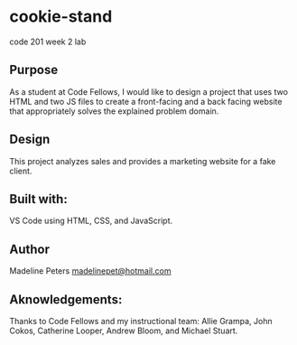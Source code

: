 # cookie-stand
code 201 week 2 lab

## Purpose
As a student at Code Fellows, I would like to design a project that uses two HTML and two JS files to create a front-facing and a back facing website that appropriately solves the explained problem domain.

## Design
This project analyzes sales and provides a marketing website for a fake client.

## Built with: 
VS Code using HTML, CSS, and JavaScript.

## Author
Madeline Peters
madelinepet@hotmail.com

## Aknowledgements:
Thanks to Code Fellows and my instructional team: Allie Grampa, John Cokos, Catherine Looper, Andrew Bloom, and Michael Stuart. 

